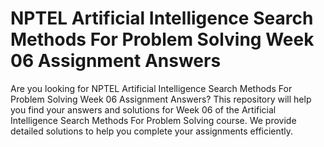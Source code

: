 # NPTEL Artificial Intelligence Search Methods For Problem Solving Week 06 Assignment Answers

Are you looking for NPTEL Artificial Intelligence Search Methods For Problem Solving Week 06 Assignment Answers? This repository will help you find your answers and solutions for Week 06 of the Artificial Intelligence Search Methods For Problem Solving course. We provide detailed solutions to help you complete your assignments efficiently.